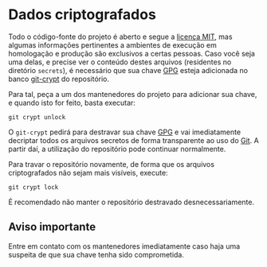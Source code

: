 # Dados criptografados

Todo o código-fonte do projeto é aberto e segue a [licença MIT][MIT], mas algumas informações pertinentes a ambientes de execução em homologação e produção são exclusivos a certas pessoas. Caso você seja uma delas, e precise ver o conteúdo destes arquivos (residentes no diretório `secrets`), é necessário que sua chave [GPG][GPG] esteja adicionada no banco [git-crypt][GITCRYPT] do repositório.

Para tal, peça a um dos mantenedores do projeto para adicionar sua chave, e quando isto for feito, basta executar:

```
git crypt unlock
```

O `git-crypt` pedirá para destravar sua chave [GPG] e vai imediatamente decriptar todos os arquivos secretos de forma
transparente ao uso do [Git][GIT]. A partir daí, a utilização do repositório pode continuar normalmente.

Para travar o repositório novamente, de forma que os arquivos criptografados não sejam mais visíveis, execute:

```
git crypt lock
```

É recomendado não manter o repositório destravado desnecessariamente.

## Aviso importante

Entre em contato com os mantenedores imediatamente caso haja uma suspeita de que sua chave tenha sido comprometida.

[GIT]:http://git-scm.org
[GITCRYPT]:https://www.agwa.name/projects/git-crypt/
[GPG]:https://www.gnupg.org/
[MIT]:../sobre-o-projeto/licenca.md
